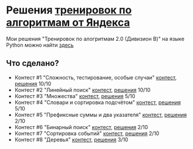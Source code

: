 # Решения [тренировок по алгоритмам от Яндекса](https://yandex.ru/yaintern/algorithm-training)

Мои решения "Тренировок по алогритмам 2.0 (Дивизион B)" на языке Python можно найти [здесь](https://github.com/artacone/yandex_algo_train2)

## Что сделано?

- Контест #1 "Сложность, тестирование, особые случаи" [контест](https://contest.yandex.ru/contest/27393/problems/), [решения](1/)
10/10
- Контест #2 "Линейный поиск" [контест](https://contest.yandex.ru/contest/27472/problems/), [решения](2/)
10/10
- Контест #3 "Множества" [контест](https://contest.yandex.ru/contest/27663/problems/), [решения](3/)
5/10
- Контест #4 "Словари и сортировка подсчётом" [контест](https://contest.yandex.ru/contest/27665/problems/), [решения](4/)
5/10
- Контест #5 "Префиксные суммы и два указателя" [контест](https://contest.yandex.ru/contest/27794/problems/), [решения](5/)
2/10
- Контест #6 "Бинарный поиск" [контест](https://contest.yandex.ru/contest/27844/problems/), [решения](6/)
2/10
- Контест #7 "Сортировка событий" [контест](https://contest.yandex.ru/contest/27883/problems/), [решения](7/)
2/10
- Контест #8 "Деревья" [контест](https://contest.yandex.ru/contest/28069/problems/), [решения](8/)
3/10